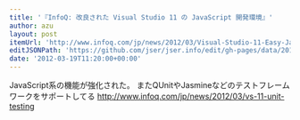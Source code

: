 ```yaml
---
title: '『InfoQ: 改良された Visual Studio 11 の JavaScript 開発環境』'
author: azu
layout: post
itemUrl: 'http://www.infoq.com/jp/news/2012/03/Visual-Studio-11-Easy-JavaScript'
editJSONPath: 'https://github.com/jser/jser.info/edit/gh-pages/data/2012/03/index.json'
date: '2012-03-19T11:20:00+00:00'
---
```

JavaScript系の機能が強化された。
またQUnitやJasmineなどのテストフレームワークをサポートしてる
http://www.infoq.com/jp/news/2012/03/vs-11-unit-testing

